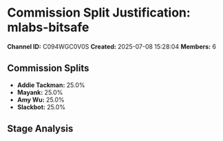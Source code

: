 # Commission Split Justification: mlabs-bitsafe

**Channel ID:** C094WGC0V0S
**Created:** 2025-07-08 15:28:04
**Members:** 6

## Commission Splits

- **Addie Tackman:** 25.0%
- **Mayank:** 25.0%
- **Amy Wu:** 25.0%
- **Slackbot:** 25.0%

## Stage Analysis

